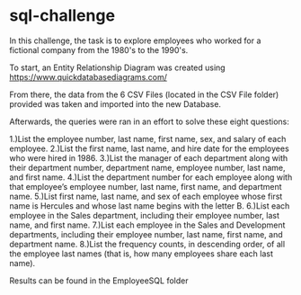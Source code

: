 # sql-challenge

In this challenge, the task is to explore employees who worked for a fictional company from the 1980's to the 1990's.

To start, an Entity Relationship Diagram was created using https://www.quickdatabasediagrams.com/

From there, the data from the 6 CSV Files (located in the CSV File folder) provided was taken and imported into the new Database.

Afterwards, the queries were ran in an effort to solve these eight questions:

1.)List the employee number, last name, first name, sex, and salary of each employee.
2.)List the first name, last name, and hire date for the employees who were hired in 1986.
3.)List the manager of each department along with their department number, department name, employee number, last name, and first name.
4.)List the department number for each employee along with that employee’s employee number, last name, first name, and department name.
5.)List first name, last name, and sex of each employee whose first name is Hercules and whose last name begins with the letter B.
6.)List each employee in the Sales department, including their employee number, last name, and first name.
7.)List each employee in the Sales and Development departments, including their employee number, last name, first name, and department name.
8.)List the frequency counts, in descending order, of all the employee last names (that is, how many employees share each last name).

Results can be found in the EmployeeSQL folder
